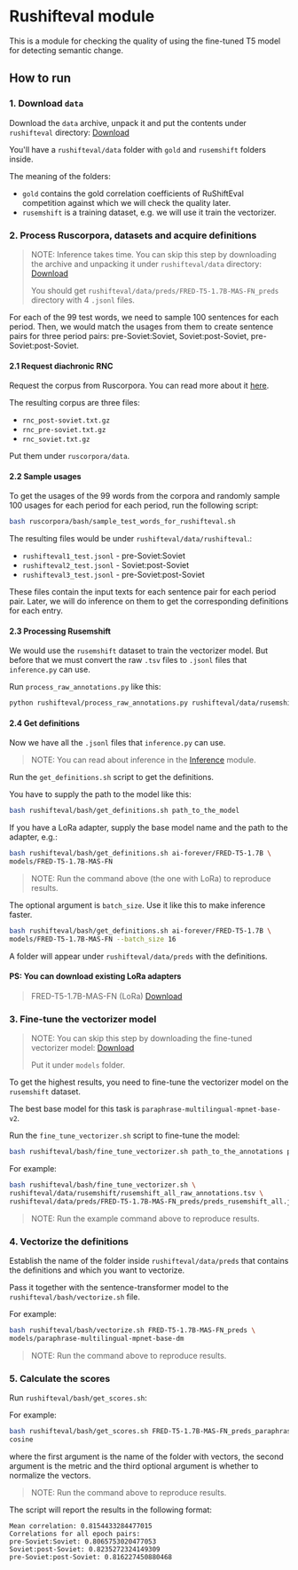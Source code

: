 # Rushifteval module

This is a module for checking the quality of using the fine-tuned T5 model for
detecting semantic change.

## How to run

### 1. Download `data`

Download the `data` archive, unpack it and put the contents under `rushifteval` directory:
[Download](https://github.com/tatarinovst2/work-definition-modeling/issues/33)

You'll have a `rushifteval/data` folder with `gold` and `rusemshift` folders
inside.

The meaning of the folders:

- `gold` contains the gold correlation coefficients of RuShiftEval competition
against which we will check the quality later.
- `rusemshift` is a training dataset, e.g. we will use it train the vectorizer.

### 2. Process Ruscorpora, datasets and acquire definitions

> NOTE: Inference takes time.
> You can skip this step by downloading the archive and
> unpacking it under `rushifteval/data` directory:
> [Download](https://github.com/tatarinovst2/work-definition-modeling/issues/31)
>
> You should get `rushifteval/data/preds/FRED-T5-1.7B-MAS-FN_preds` directory
> with 4 `.jsonl` files.

For each of the 99 test words, we need to sample 100 sentences for each period.
Then, we would match the usages from them to create sentence pairs for three
period pairs: pre-Soviet:Soviet, Soviet:post-Soviet, pre-Soviet:post-Soviet.

#### 2.1 Request diachronic RNC

Request the corpus from Ruscorpora.
You can read more about it [here](https://ruscorpora.ru/page/corpora-datasets/).

The resulting corpus are three files:

- `rnc_post-soviet.txt.gz`
- `rnc_pre-soviet.txt.gz`
- `rnc_soviet.txt.gz`

Put them under `ruscorpora/data`.

#### 2.2 Sample usages

To get the usages of the 99 words from the corpora and randomly sample 100 usages
for each period for each period, run the following script:

```bash
bash ruscorpora/bash/sample_test_words_for_rushifteval.sh
```

The resulting files would be under `rushifteval/data/rushifteval`.:
- `rushifteval1_test.jsonl` - pre-Soviet:Soviet
- `rushifteval2_test.jsonl` - Soviet:post-Soviet
- `rushifteval3_test.jsonl` - pre-Soviet:post-Soviet

These files contain the input texts for each sentence pair for each period pair.
Later, we will do inference on them to get the corresponding definitions for each entry.

#### 2.3 Processing Rusemshift

We would use the `rusemshift` dataset to train the vectorizer model.
But before that we must convert the raw `.tsv` files to `.jsonl` files that `inference.py` can use.

Run `process_raw_annotations.py` like this:

```bash
python rushifteval/process_raw_annotations.py rushifteval/data/rusemshift rushifteval/tmp/for_inference/rusemshift
```

#### 2.4 Get definitions

Now we have all the `.jsonl` files that `inference.py` can use.

> NOTE: You can read about inference in the [Inference](../../model/docs/Inference.md) module.

Run the `get_definitions.sh` script to get the definitions.

You have to supply the path to the model like this:

```bash
bash rushifteval/bash/get_definitions.sh path_to_the_model
```

If you have a LoRa adapter, supply the base model name and the path to the adapter, e.g.:

```bash
bash rushifteval/bash/get_definitions.sh ai-forever/FRED-T5-1.7B \
models/FRED-T5-1.7B-MAS-FN
```

> NOTE: Run the command above (the one with LoRa) to reproduce results.

The optional argument is `batch_size`. Use it like this to make inference faster.

```bash
bash rushifteval/bash/get_definitions.sh ai-forever/FRED-T5-1.7B \
models/FRED-T5-1.7B-MAS-FN --batch_size 16
```

A folder will appear under `rushifteval/data/preds` with the definitions.

#### PS: You can download existing LoRa adapters

> FRED-T5-1.7B-MAS-FN (LoRa)
> [Download](https://github.com/tatarinovst2/work-definition-modeling/issues/29)

### 3. Fine-tune the vectorizer model

> NOTE: You can skip this step by downloading the fine-tuned vectorizer model:
> [Download](https://github.com/tatarinovst2/work-definition-modeling/issues/32)
>
> Put it under `models` folder.

To get the highest results, you need to fine-tune the vectorizer model on the `rusemshift` dataset.

The best base model for this task is `paraphrase-multilingual-mpnet-base-v2`.

Run the `fine_tune_vectorizer.sh` script to fine-tune the model:

```bash
bash rushifteval/bash/fine_tune_vectorizer.sh path_to_the_annotations path_to_the_predictions
```

For example:

```bash
bash rushifteval/bash/fine_tune_vectorizer.sh \
rushifteval/data/rusemshift/rusemshift_all_raw_annotations.tsv \
rushifteval/data/preds/FRED-T5-1.7B-MAS-FN_preds/preds_rusemshift_all.jsonl
```

> NOTE: Run the example command above to reproduce results.

### 4. Vectorize the definitions

Establish the name of the folder inside `rushifteval/data/preds` that contains the definitions
and which you want to vectorize.

Pass it together with the sentence-transformer model to the `rushifteval/bash/vectorize.sh` file.

For example:

```bash
bash rushifteval/bash/vectorize.sh FRED-T5-1.7B-MAS-FN_preds \
models/paraphrase-multilingual-mpnet-base-dm
```

> NOTE: Run the command above to reproduce results.

### 5. Calculate the scores

Run `rushifteval/bash/get_scores.sh`:

For example:

```bash
bash rushifteval/bash/get_scores.sh FRED-T5-1.7B-MAS-FN_preds_paraphrase-multilingual-mpnet-base-dm \
cosine
```

where the first argument is the name of the folder with vectors, the second
argument is the metric and the third optional argument is whether to
normalize the vectors.

> NOTE: Run the command above to reproduce results.

The script will report the results in the following format:

```text
Mean correlation: 0.8154433284477015
Correlations for all epoch pairs:
pre-Soviet:Soviet: 0.8065753020477053
Soviet:post-Soviet: 0.8235272324149309
pre-Soviet:post-Soviet: 0.816227450880468
```
